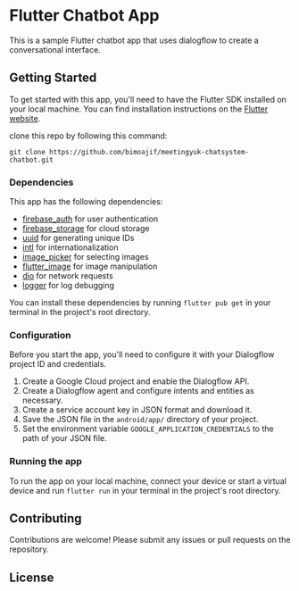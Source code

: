 # Flutter Chatbot App

This is a sample Flutter chatbot app that uses dialogflow to create a conversational interface. 

## Getting Started

To get started with this app, you'll need to have the Flutter SDK installed on your local machine. You can find installation instructions on the [Flutter website](https://flutter.dev/docs/get-started/install).

clone this repo by following this command:
```
git clone https://github.com/bimoajif/meetingyuk-chatsystem-chatbot.git
```

### Dependencies

This app has the following dependencies:

- [firebase_auth](https://pub.dev/packages/firebase_auth) for user authentication
- [firebase_storage](https://pub.dev/packages/firebase_storage) for cloud storage
- [uuid](https://pub.dev/packages/uuid) for generating unique IDs
- [intl](https://pub.dev/packages/intl) for internationalization
- [image_picker](https://pub.dev/packages/image_picker) for selecting images
- [flutter_image](https://pub.dev/packages/flutter_image) for image manipulation
- [dio](https://pub.dev/packages/dio) for network requests
- [logger](https://pub.dev/packages/logger) for log debugging

You can install these dependencies by running `flutter pub get` in your terminal in the project's root directory.

### Configuration

Before you start the app, you'll need to configure it with your Dialogflow project ID and credentials. 

1. Create a Google Cloud project and enable the Dialogflow API.
2. Create a Dialogflow agent and configure intents and entities as necessary.
3. Create a service account key in JSON format and download it.
4. Save the JSON file in the `android/app/` directory of your project.
5. Set the environment variable `GOOGLE_APPLICATION_CREDENTIALS` to the path of your JSON file. 

### Running the app

To run the app on your local machine, connect your device or start a virtual device and run `flutter run` in your terminal in the project's root directory.

## Contributing

Contributions are welcome! Please submit any issues or pull requests on the repository.

## License
